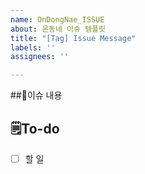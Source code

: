 ```yaml
---
name: OnDongNae_ISSUE
about: 온동네 이슈 템플릿
title: "[Tag] Issue Message"
labels: ''
assignees: ''

---
```


##📌이슈 내용
<!-- 기능에 대한 설명을 작성해 주세요. -->

## 🗒️To-do
<!-- 기능에 대한 설명을 작성해 주세요. -->
- [ ] 할 일
